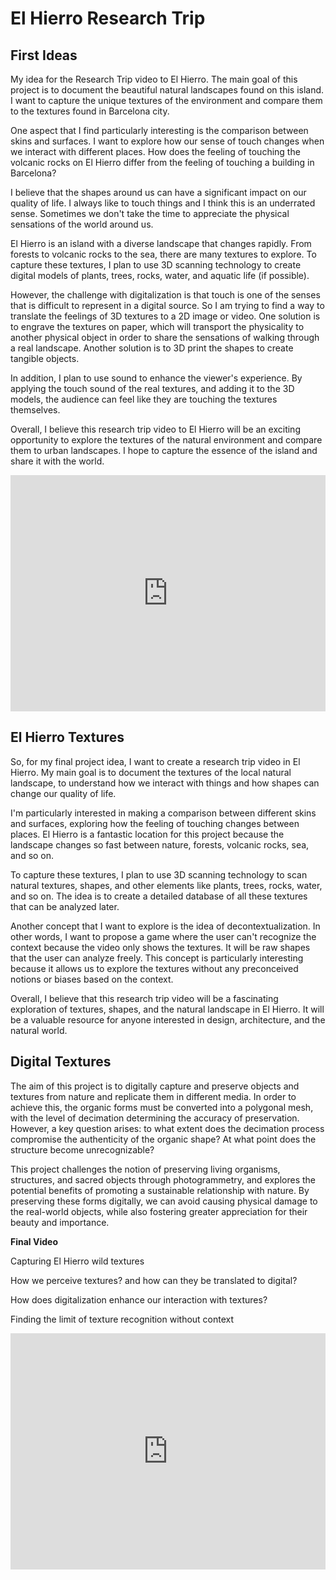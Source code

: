 # El Hierro Research Trip

## First Ideas

My idea for the Research Trip video to El Hierro. The main goal of this project is to document the beautiful natural landscapes found on this island. I want to capture the unique textures of the environment and compare them to the textures found in Barcelona city.

One aspect that I find particularly interesting is the comparison between skins and surfaces. I want to explore how our sense of touch changes when we interact with different places. How does the feeling of touching the volcanic rocks on El Hierro differ from the feeling of touching a building in Barcelona?

I believe that the shapes around us can have a significant impact on our quality of life. I always like to touch things and I think this is an underrated sense. Sometimes we don't take the time to appreciate the physical sensations of the world around us.

El Hierro is an island with a diverse landscape that changes rapidly. From forests to volcanic rocks to the sea, there are many textures to explore. To capture these textures, I plan to use 3D scanning technology to create digital models of plants, trees, rocks, water, and aquatic life (if possible).

However, the challenge with digitalization is that touch is one of the senses that is difficult to represent in a digital source. So I am trying to find a way to translate the feelings of 3D textures to a 2D image or video. One solution is to engrave the textures on paper, which will transport the physicality to another physical object in order to share the sensations of walking through a real landscape. Another solution is to 3D print the shapes to create tangible objects.

In addition, I plan to use sound to enhance the viewer's experience. By applying the touch sound of the real textures, and adding it to the 3D models, the audience can feel like they are touching the textures themselves.

Overall, I believe this research trip video to El Hierro will be an exciting opportunity to explore the textures of the natural environment and compare them to urban landscapes. I hope to capture the essence of the island and share it with the world.

<div style="padding:75% 0 0 0;position:relative;"><iframe src="https://player.vimeo.com/video/818474545?h=2e2110b82e&amp;badge=0&amp;autopause=0&amp;player_id=0&amp;app_id=58479" frameborder="0" allow="autoplay; fullscreen; picture-in-picture" allowfullscreen style="position:absolute;top:0;left:0;width:100%;height:100%;" title="MarcPares_memory"></iframe></div><script src="https://player.vimeo.com/api/player.js"></script>


## El Hierro Textures

So, for my final project idea, I want to create a research trip video in El Hierro. My main goal is to document the textures of the local natural landscape, to understand how we interact with things and how shapes can change our quality of life.

I'm particularly interested in making a comparison between different skins and surfaces, exploring how the feeling of touching changes between places. El Hierro is a fantastic location for this project because the landscape changes so fast between nature, forests, volcanic rocks, sea, and so on.

To capture these textures, I plan to use 3D scanning technology to scan natural textures, shapes, and other elements like plants, trees, rocks, water, and so on. The idea is to create a detailed database of all these textures that can be analyzed later.

Another concept that I want to explore is the idea of decontextualization. In other words, I want to propose a game where the user can't recognize the context because the video only shows the textures. It will be raw shapes that the user can analyze freely. This concept is particularly interesting because it allows us to explore the textures without any preconceived notions or biases based on the context.

Overall, I believe that this research trip video will be a fascinating exploration of textures, shapes, and the natural landscape in El Hierro. It will be a valuable resource for anyone interested in design, architecture, and the natural world.

## Digital Textures

The aim of this project is to digitally capture and preserve objects and textures from nature and replicate them in different media. In order to achieve this, the organic forms must be converted into a polygonal mesh, with the level of decimation determining the accuracy of preservation. However, a key question arises: to what extent does the decimation process compromise the authenticity of the organic shape? At what point does the structure become unrecognizable?

This project challenges the notion of preserving living organisms, structures, and sacred objects through photogrammetry, and explores the potential benefits of promoting a sustainable relationship with nature. By preserving these forms digitally, we can avoid causing physical damage to the real-world objects, while also fostering greater appreciation for their beauty and importance.

**Final Video**

Capturing El Hierro wild textures

How we perceive textures?
and how can they be translated to digital?

How does digitalization enhance our interaction with textures?

Finding the limit of texture recognition without context

<div style="padding:75% 0 0 0;position:relative;"><iframe src="https://player.vimeo.com/video/820433427?h=4fbeb90de9&amp;badge=0&amp;autopause=0&amp;player_id=0&amp;app_id=58479" frameborder="0" allow="autoplay; fullscreen; picture-in-picture" allowfullscreen style="position:absolute;top:0;left:0;width:100%;height:100%;" title="MarcPares_ElHierroTextures.mp4"></iframe></div><script src="https://player.vimeo.com/api/player.js"></script>
